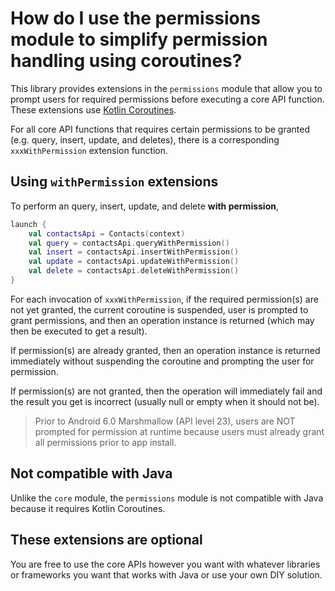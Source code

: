 # How do I use the permissions module to simplify permission handling using coroutines?

This library provides extensions in the `permissions` module that allow you to prompt users for 
required permissions before executing a core API function. These extensions use 
[Kotlin Coroutines][coroutines].

For all core API functions that requires certain permissions to be granted (e.g. query, insert,
update, and deletes), there is a corresponding `xxxWithPermission` extension function.

## Using `withPermission` extensions

To perform an query, insert, update, and delete **with permission**,

```kotlin
launch {
    val contactsApi = Contacts(context)
    val query = contactsApi.queryWithPermission()
    val insert = contactsApi.insertWithPermission()
    val update = contactsApi.updateWithPermission()
    val delete = contactsApi.deleteWithPermission()
}
```

For each invocation of `xxxWithPermission`, if the required permission(s) are not yet granted, 
the current coroutine is suspended, user is prompted to grant permissions, and then an operation
instance is returned (which may then be executed to get a result).

If permission(s) are already granted, then an operation instance is returned immediately without
suspending the coroutine and prompting the user for permission.

If permission(s) are not granted, then the operation will immediately fail and the result you get 
is incorrect (usually null or empty when it should not be).

> Prior to Android 6.0 Marshmallow (API level 23), users are NOT prompted for permission at runtime
> because users must already grant all permissions prior to app install.

## Not compatible with Java

Unlike the `core` module, the `permissions` module is not compatible with Java because it requires 
Kotlin Coroutines.

## These extensions are optional

You are free to use the core APIs however you want with whatever libraries or frameworks you want 
that works with Java or use your own DIY solution.

[coroutines]: https://kotlinlang.org/docs/coroutines-overview.html